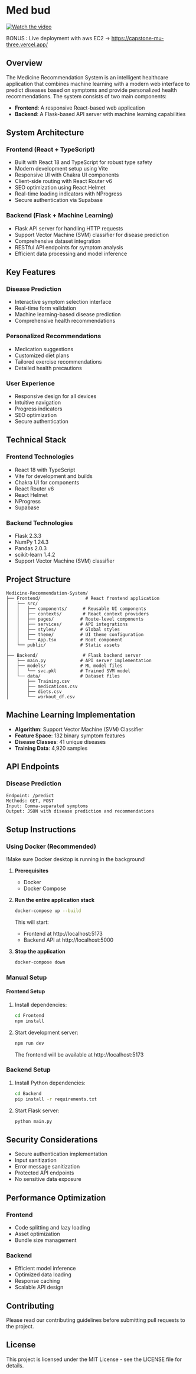 # Med bud
[![Watch the video](https://img.youtube.com/vi/EtY3cMuWxfQ/hqdefault.jpg)](https://youtu.be/EtY3cMuWxfQ?si=BZKkF9VhnauBSoai)

BONUS : Live deployment with aws EC2 ->  https://capstone-mu-three.vercel.app/
## Overview

The Medicine Recommendation System is an intelligent healthcare application that combines machine learning with a modern web interface to predict diseases based on symptoms and provide personalized health recommendations. The system consists of two main components:

- **Frontend**: A responsive React-based web application
- **Backend**: A Flask-based API server with machine learning capabilities

## System Architecture

### Frontend (React + TypeScript)

- Built with React 18 and TypeScript for robust type safety
- Modern development setup using Vite
- Responsive UI with Chakra UI components
- Client-side routing with React Router v6
- SEO optimization using React Helmet
- Real-time loading indicators with NProgress
- Secure authentication via Supabase

### Backend (Flask + Machine Learning)

- Flask API server for handling HTTP requests
- Support Vector Machine (SVM) classifier for disease prediction
- Comprehensive dataset integration
- RESTful API endpoints for symptom analysis
- Efficient data processing and model inference

## Key Features

### Disease Prediction

- Interactive symptom selection interface
- Real-time form validation
- Machine learning-based disease prediction
- Comprehensive health recommendations

### Personalized Recommendations

- Medication suggestions
- Customized diet plans
- Tailored exercise recommendations
- Detailed health precautions

### User Experience

- Responsive design for all devices
- Intuitive navigation
- Progress indicators
- SEO optimization
- Secure authentication

## Technical Stack

### Frontend Technologies

- React 18 with TypeScript
- Vite for development and builds
- Chakra UI for components
- React Router v6
- React Helmet
- NProgress
- Supabase

### Backend Technologies

- Flask 2.3.3
- NumPy 1.24.3
- Pandas 2.0.3
- scikit-learn 1.4.2
- Support Vector Machine (SVM) classifier

## Project Structure

```
Medicine-Recommendation-System/
├── Frontend/                 # React frontend application
│   ├── src/
│   │   ├── components/      # Reusable UI components
│   │   ├── contexts/        # React context providers
│   │   ├── pages/          # Route-level components
│   │   ├── services/       # API integrations
│   │   ├── styles/         # Global styles
│   │   ├── theme/          # UI theme configuration
│   │   └── App.tsx         # Root component
│   └── public/             # Static assets
│
├── Backend/                 # Flask backend server
│   ├── main.py             # API server implementation
│   ├── models/             # ML model files
│   │   └── svc.pkl         # Trained SVM model
│   └── data/               # Dataset files
│       ├── Training.csv
│       ├── medications.csv
│       ├── diets.csv
│       └── workout_df.csv
```

## Machine Learning Implementation

- **Algorithm**: Support Vector Machine (SVM) Classifier
- **Feature Space**: 132 binary symptom features
- **Disease Classes**: 41 unique diseases
- **Training Data**: 4,920 samples

## API Endpoints

### Disease Prediction

```
Endpoint: /predict
Methods: GET, POST
Input: Comma-separated symptoms
Output: JSON with disease prediction and recommendations
```

## Setup Instructions

### Using Docker (Recommended)
!Make sure Docker desktop is running in the background!
1. **Prerequisites**

   - Docker
   - Docker Compose

2. **Run the entire application stack**

   ```bash
   docker-compose up --build
   ```

   This will start:

   - Frontend at http://localhost:5173
   - Backend API at http://localhost:5000

3. **Stop the application**
   ```bash
   docker-compose down
   ```

### Manual Setup

#### Frontend Setup

1. Install dependencies:

   ```bash
   cd Frontend
   npm install
   ```

2. Start development server:
   ```bash
   npm run dev
   ```
   The frontend will be available at http://localhost:5173

### Backend Setup

1. Install Python dependencies:

   ```bash
   cd Backend
   pip install -r requirements.txt
   ```

2. Start Flask server:
   ```bash
   python main.py
   ```

## Security Considerations

- Secure authentication implementation
- Input sanitization
- Error message sanitization
- Protected API endpoints
- No sensitive data exposure

## Performance Optimization

### Frontend

- Code splitting and lazy loading
- Asset optimization
- Bundle size management

### Backend

- Efficient model inference
- Optimized data loading
- Response caching
- Scalable API design

## Contributing

Please read our contributing guidelines before submitting pull requests to the project.

## License

This project is licensed under the MIT License - see the LICENSE file for details.
